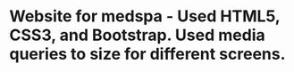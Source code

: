 # Website for medspa - Used HTML5, CSS3, and Bootstrap. Used media queries to size for different screens.
